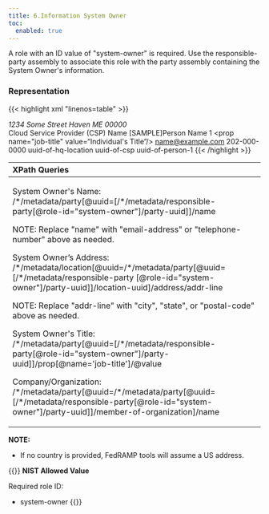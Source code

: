 ```yaml
---
title: 6.Information System Owner
toc:
  enabled: true
---
```


A role with an ID value of "system-owner" is required. Use the responsible-party assembly to associate this role with the party assembly containing the System Owner's information. 

### **Representation**

{{< highlight xml "linenos=table" >}}
<metadata>
      <!-- cut -->
      <role id="system-owner"><!-- cut --></role>
      <location uuid="uuid-of-hq-location">
         <title>CSP HQ</title>
         <address type="work">
            <addr-line>1234 Some Street</addr-line>
            <city>Haven</city>
            <state>ME</state>
            <postal-code>00000</postal-code>
         </address>
      </location>
      <party uuid="uuid-of-csp" type="organization">
         <name>Cloud Service Provider (CSP) Name</name>
      </party>
      <party uuid="uuid-of-person-1" type="person">
         <name>[SAMPLE]Person Name 1</name>
         <prop name="job-title" value=“Individual's Title”/> 
         <prop name="mail-stop" value=“A-1”/>
         <email-address>name@example.com</email-address>
         <telephone-number>202-000-0000</telephone-number>
         <location-uuid>uuid-of-hq-location</location-uuid>
         <member-of-organization>uuid-of-csp</member-of-organization>
      </party>
      <responsible-party role-id="system-owner">
         <party-uuid>uuid-of-person-1</party-uuid>
      </responsible-party>
   </metadata>
{{< /highlight >}}



|**XPath Queries**|
| :- |
|<p>System Owner's Name:<br>/\*/metadata/party[@uuid=[/\*/metadata/responsible-party[@role-id="system-owner"]/‌party-uuid]]/name</p><p>NOTE: Replace "name" with "email-address" or "telephone-number" above as needed.</p><p>System Owner’s Address:<br>/\*/metadata/location[@uuid=/\*/metadata/party[@uuid=[/\*/metadata/responsible-party [@role-id="system-owner"]/party-uuid]]/location-uuid]/address/addr-line</p><p>NOTE: Replace "addr-line" with "city", "state", or "postal-code" above as needed.</p><p>System Owner's Title:<br>/\*/metadata/party[@uuid=[/\*/metadata/responsible-party[@role-id="system-owner"]/‌party-uuid]]/prop[@name='job-title']/@value</p><p>Company/Organization:<br>/\*/metadata/party[@uuid=/\*/metadata/party[@uuid=[/\*/metadata/responsible-party‌[@role-id="system-owner"]/party-uuid]]/member-of-organization]/name</p>|


**NOTE:** 

- If no country is provided, FedRAMP tools will assume a US address.

{{<callout>}}
**NIST Allowed Value**

Required role ID:
- system-owner
{{</callout>}}